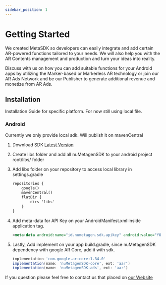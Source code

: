 ```yaml
---
sidebar_position: 1
---
```

# Getting Started

We created MetaSDK so developers can easily integrate and add certain AR-powered functions tailored to your needs. We will also help you with the AR Contents management and production and turn your ideas into reality.

Discuss with us on how you can add suitable functions for your Android apps by utilizing the Marker-based or Markerless AR technology or join our AR Ads Network and be our Publisher to generate additional revenue and monetize from AR Ads.

## Installation

Installation Guide for specific platform. For now still using local file.

### Android

Currently we only provide local sdk. Will publish it on mavenCentral  

1. Download SDK [Latest Version](https://github.com/nuMetagen/nuMetagen.github.io/releases/download/v0.6.1/nuMetagenSDK-0.6.1.zip/)
2. Create libs folder and add all nuMetagenSDK to your android project root/libs/ folder
3. Add libs folder on your repository to access local library in settings.gradle

    ```xml
    repositories {
        google()
        mavenCentral()
        flatDir {
            dirs 'libs'
        }
    }
    ```

4. Add meta-data for API Key on your AndroidManifest.xml inside application tag.

    ```xml
    <meta-data android:name="id.numetagen.sdk.apikey" android:value="YOUR_API_KEY" />
    ```

5. Lastly, Add implement on your app build.gradle, since nuMetagenSDK dependency with google AR Core, add it with sdk.

    ```gradle
    implementation 'com.google.ar:core:1.34.0'
    implementation(name: 'nuMetagenSDK-core', ext: 'aar')
    implementation(name: 'nuMetagenSDK-ads', ext: 'aar')
    ```

If you question please feel free to contact us that placed on [our Website](https://numetagen.id/)
<!-- ## FAQ
- Where i can get APIKey?
    
    You can Contact nuMetagen for getting API Key

- I want to publish my ads on nuMetagen AR Ads?

    Contact nuMetagen  -->
